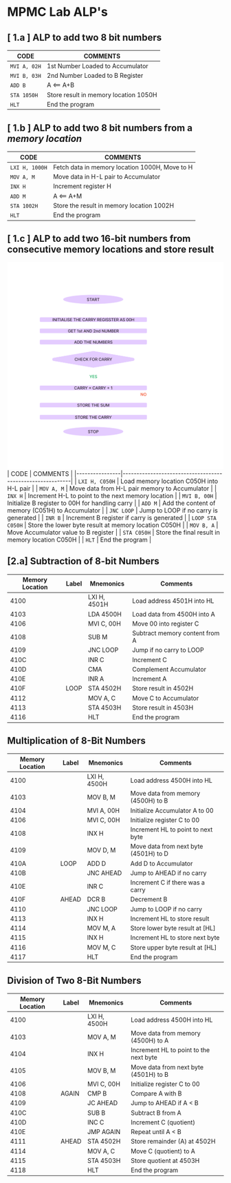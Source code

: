 # MPMC Lab ALP's

## [ 1.a ] ALP to add two 8 bit numbers
| CODE       | COMMENTS                                     |
|------------|----------------------------------------------|
| `MVI A, 02H` | 1st Number Loaded to Accumulator           |
| `MVI B, 03H` | 2nd Number Loaded to B Register            |
| `ADD B`    | A <== A+B                                   |
| `STA 1050H` | Store result in memory location 1050H       |
| `HLT`      | End the program                              |

## [ 1.b ] ALP to add two 8 bit numbers from a _memory location_
| CODE       | COMMENTS                                              |
|------------|-------------------------------------------------------|
| `LXI H, 1000H` | Fetch data in memory location 1000H, Move to H    |
| `MOV A, M` | Move data in H-L pair to Accumulator                  |
| `INX H`    | Increment register H                                  |
| `ADD M`    | A <== A+M                                             |
| `STA 1002H` | Store the result in memory location 1002H            |
| `HLT`      | End the program                                       |

## [ 1.c ] ALP to add two 16-bit numbers from consecutive memory locations and store result
![Relative](IMAGES/MPMC.png)
| CODE           | COMMENTS                                                  |
|----------------|-----------------------------------------------------------|
| `LXI H, C050H` | Load memory location C050H into H-L pair                  |
| `MOV A, M`     | Move data from H-L pair memory to Accumulator             |
| `INX H`        | Increment H-L to point to the next memory location        |
| `MVI B, 00H`   | Initialize B register to 00H for handling carry           |
| `ADD M`        | Add the content of memory (C051H) to Accumulator          |
| `JNC LOOP`     | Jump to LOOP if no carry is generated                     |
| `INR B`        | Increment B register if carry is generated                |
| `LOOP STA C050H` | Store the lower byte result at memory location C050H    |
| `MOV B, A`     | Move Accumulator value to B register                      |
| `STA C050H`    | Store the final result in memory location C050H           |
| `HLT`          | End the program                                           |

## [2.a] Subtraction of 8-bit Numbers


| Memory Location | Label | Mnemonics | Comments                       |
|-----------------|-------|-----------|--------------------------------|
| 4100            |       | LXI H, 4501H | Load address 4501H into HL |
| 4103            |       | LDA 4500H | Load data from 4500H into A   |
| 4106            |       | MVI C, 00H  | Move 00 into register C      |
| 4108            |       | SUB M       | Subtract memory content from A |
| 4109            |       | JNC LOOP    | Jump if no carry to LOOP     |
| 410C            |       | INR C       | Increment C                  |
| 410D            |       | CMA         | Complement Accumulator       |
| 410E            |       | INR A       | Increment A                  |
| 410F            | LOOP  | STA 4502H   | Store result in 4502H        |
| 4112            |       | MOV A, C    | Move C to Accumulator        |
| 4113            |       | STA 4503H   | Store result in 4503H        |
| 4116            |       | HLT         | End the program              |

## Multiplication of 8-Bit Numbers


| Memory Location | Label  | Mnemonics   | Comments                             |
|-----------------|--------|-------------|--------------------------------------|
| 4100            |        | LXI H, 4500H | Load address 4500H into HL          |
| 4103            |        | MOV B, M    | Move data from memory (4500H) to B  |
| 4104            |        | MVI A, 00H  | Initialize Accumulator A to 00      |
| 4106            |        | MVI C, 00H  | Initialize register C to 00         |
| 4108            |        | INX H       | Increment HL to point to next byte  |
| 4109            |        | MOV D, M    | Move data from next byte (4501H) to D |
| 410A            | LOOP   | ADD D       | Add D to Accumulator                |
| 410B            |        | JNC AHEAD   | Jump to AHEAD if no carry           |
| 410E            |        | INR C       | Increment C if there was a carry    |
| 410F            | AHEAD  | DCR B       | Decrement B                         |
| 4110            |        | JNC LOOP    | Jump to LOOP if no carry            |
| 4113            |        | INX H       | Increment HL to store result        |
| 4114            |        | MOV M, A    | Store lower byte result at [HL]     |
| 4115            |        | INX H       | Increment HL to store next byte     |
| 4116            |        | MOV M, C    | Store upper byte result at [HL]     |
| 4117            |        | HLT         | End the program                     |

## Division of Two 8-Bit Numbers


| Memory Location | Label  | Mnemonics   | Comments                             |
|-----------------|--------|-------------|--------------------------------------|
| 4100            |        | LXI H, 4500H | Load address 4500H into HL          |
| 4103            |        | MOV A, M    | Move data from memory (4500H) to A  |
| 4104            |        | INX H       | Increment HL to point to the next byte |
| 4105            |        | MOV B, M    | Move data from next byte (4501H) to B |
| 4106            |        | MVI C, 00H  | Initialize register C to 00         |
| 4108            | AGAIN  | CMP B       | Compare A with B                    |
| 4109            |        | JC AHEAD    | Jump to AHEAD if A < B              |
| 410C            |        | SUB B       | Subtract B from A                   |
| 410D            |        | INC C       | Increment C (quotient)              |
| 410E            |        | JMP AGAIN   | Repeat until A < B                  |
| 4111            | AHEAD  | STA 4502H   | Store remainder (A) at 4502H        |
| 4114            |        | MOV A, C    | Move C (quotient) to A              |
| 4115            |        | STA 4503H   | Store quotient at 4503H             |
| 4118            |        | HLT         | End the program                     |
